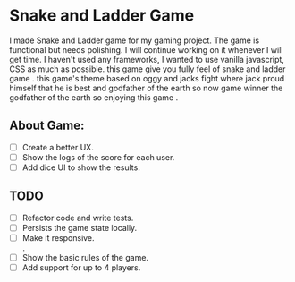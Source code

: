 # Snake and Ladder Game

I made Snake and Ladder game for my gaming project. The game is functional but needs polishing. I will continue working on it whenever I will get time. I haven't used any frameworks, I wanted to use vanilla javascript, CSS as much as possible. this game give you fully feel of snake and ladder game .
this game's theme based on oggy and jacks fight where jack proud himself that he is best and godfather of the earth so now game winner the godfather of the earth so enjoying this game .
 ## About Game:

- [ ] Create a better UX.
- [ ] Show the logs of the score for each user.
- [ ] Add dice UI to show the results. 
## TODO
   
- [ ] Refactor code and write tests.  
- [ ] Persists the game state locally.  
- [ ] Make it responsive.  
.  
- [ ] Show the basic rules of the game.  
- [ ] Add support for up to 4 players.  